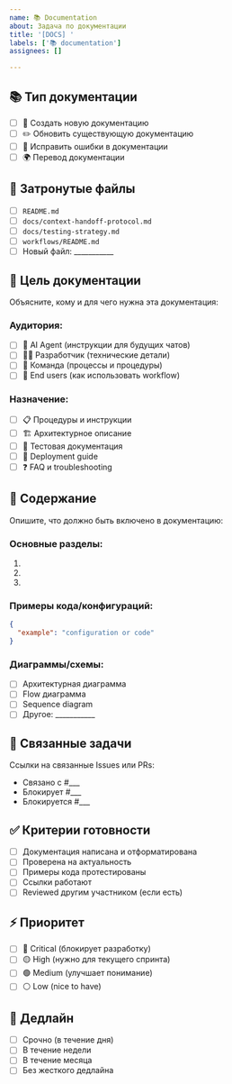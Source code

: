 ```yaml
---
name: 📚 Documentation  
about: Задача по документации
title: '[DOCS] '
labels: ['📚 documentation']
assignees: []

---
```


## 📚 Тип документации
- [ ] 📝 Создать новую документацию
- [ ] ✏️ Обновить существующую документацию
- [ ] 🔧 Исправить ошибки в документации
- [ ] 🌍 Перевод документации

## 📂 Затронутые файлы
- [ ] `README.md`
- [ ] `docs/context-handoff-protocol.md`
- [ ] `docs/testing-strategy.md`
- [ ] `workflows/README.md`
- [ ] Новый файл: ___________

## 🎯 Цель документации
Объясните, кому и для чего нужна эта документация:

### Аудитория:
- [ ] 🤖 AI Agent (инструкции для будущих чатов)
- [ ] 👨‍💻 Разработчик (технические детали)
- [ ] 👥 Команда (процессы и процедуры)
- [ ] 🔄 End users (как использовать workflow)

### Назначение:
- [ ] 📋 Процедуры и инструкции
- [ ] 🏗️ Архитектурное описание
- [ ] 🧪 Тестовая документация
- [ ] 🚀 Deployment guide
- [ ] ❓ FAQ и troubleshooting

## 📖 Содержание
Опишите, что должно быть включено в документацию:

### Основные разделы:
1. 
2. 
3. 

### Примеры кода/конфигураций:
```json
{
  "example": "configuration or code"
}
```

### Диаграммы/схемы:
- [ ] Архитектурная диаграмма
- [ ] Flow диаграмма  
- [ ] Sequence diagram
- [ ] Другое: ___________

## 🔗 Связанные задачи
Ссылки на связанные Issues или PRs:
- Связано с #___
- Блокирует #___
- Блокируется #___

## ✅ Критерии готовности
- [ ] Документация написана и отформатирована
- [ ] Проверена на актуальность
- [ ] Примеры кода протестированы
- [ ] Ссылки работают
- [ ] Reviewed другим участником (если есть)

## ⚡ Приоритет
- [ ] 🔴 Critical (блокирует разработку)
- [ ] 🟡 High (нужно для текущего спринта)
- [ ] 🟢 Medium (улучшает понимание)
- [ ] ⚪ Low (nice to have)

## 📅 Дедлайн
- [ ] Срочно (в течение дня)
- [ ] В течение недели
- [ ] В течение месяца  
- [ ] Без жесткого дедлайна